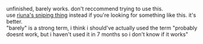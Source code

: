 unfinished, barely works. don't reccommend trying to use this.  
use [riuna's sniping thing](https://cdn.discordapp.com/attachments/851982113980547102/851982163313164298/Snipifier_Source.zip) instead if you're looking for something like this. it's better.  
"barely" is a strong term, i think i should've actually used the term "probably doesnt work, but i haven't used it in 7 months so i don't know if it works"
